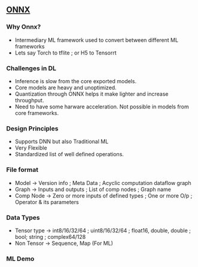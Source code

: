 ## [ONNX](https://github.com/onnx/onnx/tree/main)

### Why Onnx?
* Intermediary ML framework used to convert between different ML frameworks
* Lets say Torch to tflite ; or H5 to Tensorrt

### Challenges in DL
* Inference is slow from the core exported models.
* Core models are heavy and unoptimized.
* Quantization through ONNX helps it make lighter and increase throughput.
* Need to have some harware acceleration. Not possible in models from core frameworks.

### Design Principles
* Supports DNN but also Traditional ML
* Very Flexible
* Standardized list of well defined operations.

### File format
* Model -> Version info ; Meta Data ; Acyclic computation dataflow graph
* Graph -> Inputs and outputs ; List of comp nodes ; Graph name
* Comp Node -> Zero or more inputs of defined types ; One or more O/p ; Operator & its parameters

### Data Types
* Tensor type -> int8/16/32/64 ; uint8/16/32/64 ; float16, double, double ; bool; string ; complex64/128
* Non Tensor -> Sequence, Map (For ML)

### ML Demo
```sh


```